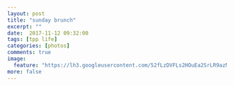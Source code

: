 ```yaml
---
layout: post
title: "sunday brunch"
excerpt: ""
date:  2017-11-12 09:32:00
tags: [tpp life]
categories: [photos]
comments: true
image:
  feature: "https://lh3.googleusercontent.com/52fLzDVFLs2HOuEa2SrLR9azN9ny6v7AcUW-v11L0gZM5bR2WDGc1qEumysbFdvLdJWjb2zeruxxGtCiEglSng-67uy9k9eWDyR90HABV6XWiSMGl_n3kiZ1cgenz4xExT1K29i9YJltHRGm13EMiVvd3OqFvXkE98w47PxwlJwaZJ7QGbC1O9UURf8h4lrT_Fn40IwIgQ9yENvbLbnSxnvnikpE_dlB-oHZ6BUd-1i6rwoeZC88X08VRDEaiFnxDKWxyr_qSiUg4NZZTvQY2ZLMfHT7kP30E6yqAJQjgVrJvQfPiHwCnxIHCiXgjhg3kwwy6MgYSICmlgQ_mGaaIXNljnt0G3FX3VSBgS39Dn7Czmh-mR3KWzhPwTOViELiuHVypNd2Qj9CJ3V_JOFI11Wo4a07npR2Yn5qyy-9rkY3Ondciq_txjQuYvHrZ-vexwlRSeK_zFOsRMU9oMCq2gZAe7D-Hff_PcuLtnX5ttkJxfls-DhScia2KiHnLSiln4p8xvoCpnz3EpUn8Zzu80n9ihpAcWAYA-yIMbI7I326tM0LNwPmvHK-yUapMn5dGqpcycKmXBVzWW9RZy6eNrCrblihDHIeeCHgL5zqgwClMOUnFNin8GGxg825RhxyFAz_X5-de8vHJn-0ngOdkZ8t_S5mCD_UMtCh=w1404-h936-no"
more: false
---
```

